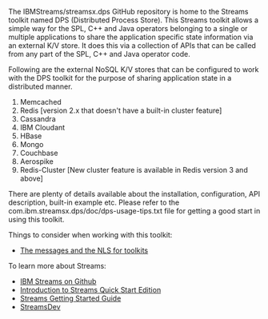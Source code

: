 The IBMStreams/streamsx.dps GitHub repository is home to the Streams toolkit named
DPS (Distributed Process Store). This Streams toolkit allows a simple way for the
SPL, C++ and Java operators belonging to a single or multiple applications to share
the application specific state information via an external K/V store. It does this
via a collection of APIs that can be called from any part of the SPL, C++ and Java
operator code.

Following are the external NoSQL K/V stores that can be configured to work with the
DPS toolkit for the purpose of sharing application state in a distributed manner.

<ol>
<li>Memcached</li>
<li>Redis           [version 2.x that doesn't have a built-in cluster feature]</li>
<li>Cassandra</li>
<li>IBM Cloudant</li>
<li>HBase</li>
<li>Mongo</li>
<li>Couchbase</li>
<li>Aerospike</li>
<li>Redis-Cluster   [New cluster feature is available in Redis version 3 and above]</li>
</ol>

There are plenty of details available about the installation, configuration, API description,
built-in example etc. Please refer to the com.ibm.streamsx.dps/doc/dps-usage-tips.txt file
for getting a good start in using this toolkit.  

Things to consider when working with this toolkit:
* [The messages and the NLS for toolkits](https://github.com/IBMStreams/administration/wiki/Messages-and-National-Language-Support-for-toolkits)

To learn more about Streams:
* [IBM Streams on Github](http://ibmstreams.github.io)
* [Introduction to Streams Quick Start Edition](http://ibmstreams.github.io/streamsx.documentation/docs/4.1/qse-intro/)
* [Streams Getting Started Guide](http://ibmstreams.github.io/streamsx.documentation/docs/4.1/qse-getting-started/)
* [StreamsDev](https://developer.ibm.com/streamsdev/)
